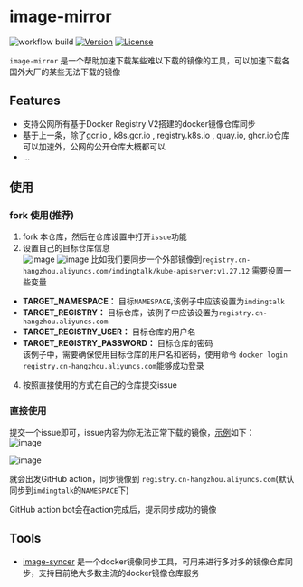 

# image-mirror

![workflow build](https://github.com/imdingtalk/image-mirror/actions/workflows/image-mirror.yml/badge.svg)
[![Version](https://img.shields.io/github/v/release/imdingtalk/image-mirror)](https://github.com/imdingtalk/image-mirror/releases)
[![License](https://img.shields.io/github/license/imdingtalk/image-mirror)](https://www.apache.org/licenses/LICENSE-2.0.html)

`image-mirror` 是一个帮助加速下载某些难以下载的镜像的工具，可以加速下载各国外大厂的某些无法下载的镜像

## Features

- 支持公网所有基于Docker Registry V2搭建的docker镜像仓库同步
- 基于上一条，除了gcr.io , k8s.gcr.io , registry.k8s.io , quay.io, ghcr.io仓库可以加速外，公网的公开仓库大概都可以
- ...

## 使用

### fork 使用(推荐)

1. fork 本仓库，然后在仓库设置中打开`issue`功能  
2. 设置自己的目标仓库信息  
![image](https://github.com/imdingtalk/image-mirror/assets/16778873/a83b8765-3bd1-4391-afb3-cd8d4bc4718d)
![image](https://github.com/imdingtalk/image-mirror/assets/16778873/b4623fca-43c2-4f55-bfb1-cef2e949fb93)
比如我们要同步一个外部镜像到`registry.cn-hangzhou.aliyuncs.com/imdingtalk/kube-apiserver:v1.27.12`
需要设置一些变量

- **TARGET_NAMESPACE：** 目标`NAMESPACE`,该例子中应该设置为`imdingtalk`  
- **TARGET_REGISTRY：** 目标仓库，该例子中应该设置为`registry.cn-hangzhou.aliyuncs.com`  
- **TARGET_REGISTRY_USER：** 目标仓库的用户名  
- **TARGET_REGISTRY_PASSWORD：** 目标仓库的密码  
该例子中，需要确保使用目标仓库的用户名和密码，使用命令 `docker login registry.cn-hangzhou.aliyuncs.com`能够成功登录  
4. 按照直接使用的方式在自己的仓库提交issue  

### 直接使用

提交一个issue即可，issue内容为你无法正常下载的镜像，[示例](https://github.com/imdingtalk/image-mirror/issues/30)如下：  
![image](https://github.com/imdingtalk/image-mirror/assets/16778873/b1778053-c251-4003-ad86-caa8637b6b76)

![image](https://github.com/imdingtalk/image-mirror/assets/16778873/18609b09-f41a-46e9-a240-d7eddd925b53)

就会出发GitHub action，同步镜像到 `registry.cn-hangzhou.aliyuncs.com`(默认同步到`imdingtalk`的`NAMESPACE`下)  

GitHub action bot会在action完成后，提示同步成功的镜像


 




## Tools


- [image-syncer](https://github.com/AliyunContainerService/image-syncer)   是一个docker镜像同步工具，可用来进行多对多的镜像仓库同步，支持目前绝大多数主流的docker镜像仓库服务  



